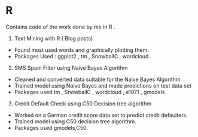 # R
Contains code of the work done by me in R .

1. Text Mining with R ( Blog posts)
  + Found most used words and graphically plotting them.
  + Packages Used : ggplot2 , tm , SnowballC , wordcloud .

2. SMS Spam Filter using Naive Bayes Algorithm
  + Cleaned and converted data suitable for the Naive Bayes Algorithm
  + Trained model using Naive Bayes and made predictions on test data set
  + Packages used tm , SnowballC , wordcloud , e1071 , gmodels
  
3. Credit Default Check using C50 Decision tree algorithm
  + Worked on a German credit score data set to predict credit defaulters.
  + Trained model using C50 decision tree algorithm.
  +	Packages used gmodels,C50.

  
